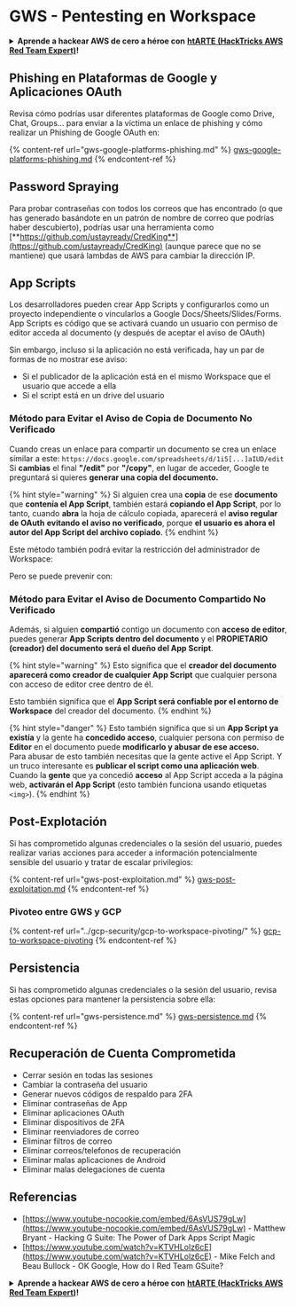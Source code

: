 # GWS - Pentesting en Workspace

<details>

<summary><strong>Aprende a hackear AWS de cero a héroe con</strong> <a href="https://training.hacktricks.xyz/courses/arte"><strong>htARTE (HackTricks AWS Red Team Expert)</strong></a><strong>!</strong></summary>

Otras formas de apoyar a HackTricks:

* Si quieres ver a tu **empresa anunciada en HackTricks** o **descargar HackTricks en PDF**, consulta los [**PLANES DE SUSCRIPCIÓN**](https://github.com/sponsors/carlospolop)!
* Consigue el [**merchandising oficial de PEASS & HackTricks**](https://peass.creator-spring.com)
* Descubre [**La Familia PEASS**](https://opensea.io/collection/the-peass-family), nuestra colección de [**NFTs exclusivos**](https://opensea.io/collection/the-peass-family)
* **Únete al** 💬 [**grupo de Discord**](https://discord.gg/hRep4RUj7f) o al [**grupo de telegram**](https://t.me/peass) o **sígueme** en **Twitter** 🐦 [**@carlospolopm**](https://twitter.com/carlospolopm)**.**
* **Comparte tus trucos de hacking enviando PRs a los repositorios de github** [**HackTricks**](https://github.com/carlospolop/hacktricks) y [**HackTricks Cloud**](https://github.com/carlospolop/hacktricks-cloud).

</details>

## Phishing en Plataformas de Google y Aplicaciones OAuth

Revisa cómo podrías usar diferentes plataformas de Google como Drive, Chat, Groups... para enviar a la víctima un enlace de phishing y cómo realizar un Phishing de Google OAuth en:

{% content-ref url="gws-google-platforms-phishing.md" %}
[gws-google-platforms-phishing.md](gws-google-platforms-phishing.md)
{% endcontent-ref %}

## Password Spraying

Para probar contraseñas con todos los correos que has encontrado (o que has generado basándote en un patrón de nombre de correo que podrías haber descubierto), podrías usar una herramienta como [**https://github.com/ustayready/CredKing**](https://github.com/ustayready/CredKing) (aunque parece que no se mantiene) que usará lambdas de AWS para cambiar la dirección IP.

## App Scripts

Los desarrolladores pueden crear App Scripts y configurarlos como un proyecto independiente o vincularlos a Google Docs/Sheets/Slides/Forms. App Scripts es código que se activará cuando un usuario con permiso de editor acceda al documento (y después de aceptar el aviso de OAuth)

Sin embargo, incluso si la aplicación no está verificada, hay un par de formas de no mostrar ese aviso:

* Si el publicador de la aplicación está en el mismo Workspace que el usuario que accede a ella
* Si el script está en un drive del usuario

### Método para Evitar el Aviso de Copia de Documento No Verificado

Cuando creas un enlace para compartir un documento se crea un enlace similar a este: `https://docs.google.com/spreadsheets/d/1i5[...]aIUD/edit`\
Si **cambias** el final **"/edit"** por **"/copy"**, en lugar de acceder, Google te preguntará si quieres **generar una copia del documento.**

{% hint style="warning" %}
Si alguien crea una **copia** de ese **documento** que **contenía el App Script**, también estará **copiando el App Script**, por lo tanto, cuando **abra** la hoja de cálculo copiada, aparecerá el **aviso regular de OAuth** **evitando el aviso no verificado**, porque **el usuario es ahora el autor del App Script del archivo copiado**.
{% endhint %}

Este método también podrá evitar la restricción del administrador de Workspace:

Pero se puede prevenir con:

### Método para Evitar el Aviso de Documento Compartido No Verificado

Además, si alguien **compartió** contigo un documento con **acceso de editor**, puedes generar **App Scripts dentro del documento** y el **PROPIETARIO (creador) del documento será el dueño del App Script**.

{% hint style="warning" %}
Esto significa que el **creador del documento aparecerá como creador de cualquier App Script** que cualquier persona con acceso de editor cree dentro de él.

Esto también significa que el **App Script será confiable por el entorno de Workspace** del creador del documento.
{% endhint %}

{% hint style="danger" %}
Esto también significa que si un **App Script ya existía** y la gente ha **concedido acceso**, cualquier persona con permiso de **Editor** en el documento puede **modificarlo y abusar de ese acceso.**\
Para abusar de esto también necesitas que la gente active el App Script. Y un truco interesante es **publicar el script como una aplicación web**. Cuando la **gente** que ya concedió **acceso** al App Script acceda a la página web, **activarán el App Script** (esto también funciona usando etiquetas `<img>`).
{% endhint %}

## Post-Explotación

Si has comprometido algunas credenciales o la sesión del usuario, puedes realizar varias acciones para acceder a información potencialmente sensible del usuario y tratar de escalar privilegios:

{% content-ref url="gws-post-exploitation.md" %}
[gws-post-exploitation.md](gws-post-exploitation.md)
{% endcontent-ref %}

### Pivoteo entre GWS y GCP

{% content-ref url="../gcp-security/gcp-to-workspace-pivoting/" %}
[gcp-to-workspace-pivoting](../gcp-security/gcp-to-workspace-pivoting/)
{% endcontent-ref %}

## Persistencia

Si has comprometido algunas credenciales o la sesión del usuario, revisa estas opciones para mantener la persistencia sobre ella:

{% content-ref url="gws-persistence.md" %}
[gws-persistence.md](gws-persistence.md)
{% endcontent-ref %}

## Recuperación de Cuenta Comprometida

* Cerrar sesión en todas las sesiones
* Cambiar la contraseña del usuario
* Generar nuevos códigos de respaldo para 2FA
* Eliminar contraseñas de App
* Eliminar aplicaciones OAuth
* Eliminar dispositivos de 2FA
* Eliminar reenviadores de correo
* Eliminar filtros de correo
* Eliminar correos/telefonos de recuperación
* Eliminar malas aplicaciones de Android
* Eliminar malas delegaciones de cuenta

## Referencias

* [https://www.youtube-nocookie.com/embed/6AsVUS79gLw](https://www.youtube-nocookie.com/embed/6AsVUS79gLw) - Matthew Bryant - Hacking G Suite: The Power of Dark Apps Script Magic
* [https://www.youtube.com/watch?v=KTVHLolz6cE](https://www.youtube.com/watch?v=KTVHLolz6cE) - Mike Felch and Beau Bullock - OK Google, How do I Red Team GSuite?

<details>

<summary><strong>Aprende a hackear AWS de cero a héroe con</strong> <a href="https://training.hacktricks.xyz/courses/arte"><strong>htARTE (HackTricks AWS Red Team Expert)</strong></a><strong>!</strong></summary>

Otras formas de apoyar a HackTricks:

* Si quieres ver a tu **empresa anunciada en HackTricks** o **descargar HackTricks en PDF**, consulta los [**PLANES DE SUSCRIPCIÓN**](https://github.com/sponsors/carlospolop)!
* Consigue el [**merchandising oficial de PEASS & HackTricks**](https://peass.creator-spring.com)
* Descubre [**La Familia PEASS**](https://opensea.io/collection/the-peass-family), nuestra colección de [**NFTs exclusivos**](https://opensea.io/collection/the-peass-family)
* **Únete al** 💬 [**grupo de Discord**](https://discord.gg/hRep4RUj7f) o al [**grupo de telegram**](https://t.me/peass) o **sígueme** en **Twitter** 🐦 [**@carlospolopm**](https://twitter.com/carlospolopm)**.**
* **Comparte tus trucos de hacking enviando PRs a los repositorios de github** [**HackTricks**](https://github.com/carlospolop/hacktricks) y [**HackTricks Cloud**](https://github.com/carlospolop/hacktricks-cloud).

</details>
